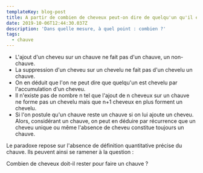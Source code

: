 ```yaml
---
templateKey: blog-post
title: A partir de combien de cheveux peut-on dire de quelqu'un qu'il est chauve ?
date: 2019-10-06T12:44:30.037Z
description: 'Dans quelle mesure, à quel point : combien ?'
tags:
  - chauve
---
```

* L'ajout d'un cheveu sur un chauve ne fait pas d'un chauve, un non-chauve.
* La suppression d'un cheveu sur un chevelu ne fait pas d'un chevelu un chauve.
* On en déduit que l'on ne peut dire que quelqu'un est chevelu par l'accumulation d'un cheveu.
* Il n'existe pas de nombre n tel que l'ajout de n cheveux sur un chauve ne forme pas un chevelu mais que n+1 cheveux en plus forment un chevelu.
* Si l'on postule qu'un chauve reste un chauve si on lui ajoute un cheveu. Alors, considérant un chauve, on peut en déduire par récurrence que un cheveu unique ou même l'absence de cheveu constitue toujours un chauve.

Le paradoxe repose sur l'absence de définition quantitative précise du chauve. Ils peuvent ainsi se ramener à la question :

Combien de cheveux doit-il rester pour faire un chauve ?
